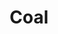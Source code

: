 ---
layout: item
title: Coal
item-id: 453
datatable: true
id: 453
name: "Coal"
monsters:
  - id: 290
    name: "Dwarf"
    combat_level: 10
    wiki_url: "https://oldschool.runescape.wiki/w/Dwarf#Level_10"
    drops:
      - quantity: "1"
        noted: false
        rarity: 0.015625
      - quantity: "1"
        noted: false
        rarity: 0.015625
    image: "https://oldschool.runescape.wiki/images/e/ed/Dwarf.png?c1b42"
  - id: 291
    name: "Chaos dwarf"
    combat_level: 48
    wiki_url: "https://oldschool.runescape.wiki/w/Chaos_dwarf"
    drops:
      - quantity: "1"
        noted: false
        rarity: 0.0078125
    image: "https://oldschool.runescape.wiki/images/f/fa/Chaos_dwarf.png?e4577"
  - id: 292
    name: "Dwarf"
    combat_level: 20
    wiki_url: "https://oldschool.runescape.wiki/w/Dwarf#Level_20"
    drops:
      - quantity: "1"
        noted: false
        rarity: 0.015625
      - quantity: "1"
        noted: false
        rarity: 0.015625
    image: "https://oldschool.runescape.wiki/images/e/ed/Dwarf.png?c1b42"
  - id: 294
    name: "Dwarf"
    combat_level: 11
    wiki_url: "https://oldschool.runescape.wiki/w/Dwarf#Level_11"
    drops:
      - quantity: "1"
        noted: false
        rarity: 0.015625
      - quantity: "1"
        noted: false
        rarity: 0.015625
    image: "https://oldschool.runescape.wiki/images/e/ed/Dwarf.png?c1b42"
  - id: 1026
    name: "Bandit"
    combat_level: 22
    wiki_url: "https://oldschool.runescape.wiki/w/Bandit#Level_22"
    drops:
      - quantity: "1"
        noted: false
        rarity: 0.046875
      - quantity: "5"
        noted: false
        rarity: 0.046875
      - quantity: "5"
        noted: false
        rarity: 0.046875
    image: "https://oldschool.runescape.wiki/images/1/1f/Bandit.png?4ee9f"
  - id: 1408
    name: "Dwarf"
    combat_level: 7
    wiki_url: "https://oldschool.runescape.wiki/w/Dwarf#Level_7"
    drops:
      - quantity: "1"
        noted: false
        rarity: 0.015625
      - quantity: "1"
        noted: false
        rarity: 0.015625
    image: "https://oldschool.runescape.wiki/images/e/ed/Dwarf.png?c1b42"
  - id: 2090
    name: "Moss giant"
    combat_level: 42
    wiki_url: "https://oldschool.runescape.wiki/w/Moss_giant#Level_42"
    drops:
      - quantity: "1"
        noted: false
        rarity: 0.0078125
      - quantity: "2-6"
        noted: false
        rarity: 0.0078125
    image: "https://oldschool.runescape.wiki/images/6/61/Moss_giant.png?3c6c6"
  - id: 2474
    name: "Catablepon"
    combat_level: 49
    wiki_url: "https://oldschool.runescape.wiki/w/Catablepon#Level_49"
    drops:
      - quantity: "3-7"
        noted: true
        rarity: 0.019801980198019802
    image: "https://oldschool.runescape.wiki/images/thumb/2/27/Catablepon.png/1200px-Catablepon.png?a482e"
  - id: 2475
    name: "Catablepon"
    combat_level: 64
    wiki_url: "https://oldschool.runescape.wiki/w/Catablepon#Level_64"
    drops:
      - quantity: "3-7"
        noted: true
        rarity: 0.019801980198019802
    image: "https://oldschool.runescape.wiki/images/thumb/2/27/Catablepon.png/1200px-Catablepon.png?a482e"
  - id: 2476
    name: "Catablepon"
    combat_level: 68
    wiki_url: "https://oldschool.runescape.wiki/w/Catablepon#Level_68"
    drops:
      - quantity: "3-7"
        noted: true
        rarity: 0.019801980198019802
    image: "https://oldschool.runescape.wiki/images/thumb/2/27/Catablepon.png/1200px-Catablepon.png?a482e"
  - id: 8700
    name: "Giant frog"
    combat_level: 13
    wiki_url: "https://oldschool.runescape.wiki/w/Giant_frog#Level_13"
    drops:
      - quantity: "1"
        noted: false
        rarity: 0.03125
    image: "https://oldschool.runescape.wiki/images/c/c6/Giant_frog.png?a8fe4"
---